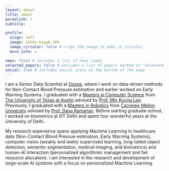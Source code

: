 ```yaml
---
layout: about
title: about
permalink: /
subtitle: 

profile:
  align: left
  image: ishan-nigam.JPG
  image_circular: false # crops the image to make it circular
  more_info: >

news: false # includes a list of news items
selected_papers: false # includes a list of papers marked as "selected={true}"
social: true # includes social icons at the bottom of the page
---
```


I am a Senior Data Scientist at [Dozee](https://www.dozee.health), where I work on data-driven methods for Non-Contact Blood Pressure estimation and earlier worked on Early Warning Systems. I graduated with a [Masters in Computer Science](https://www.cs.utexas.edu) from [The University of Texas at Austin](https://www.utexas.edu) advised by [Prof. Min Kyung Lee](https://minlee.net). Previously, I graduated with a [Masters in Robotics](https://www.ri.cmu.edu) from [Carnegie Mellon University](https://www.cmu.edu) advised by [Prof. Deva Ramanan](https://www.cs.cmu.edu/~deva/). Before starting graduate school, I worked on biometrics at IIIT Delhi and spent four wonderful years at the University of Delhi.

My research experience spans applying Machine Learning to healthcare data (Non-Contact Blood Pressue estimation, Early Warning Systems), computer vision (weakly and webly supervised learning, long-tailed object detection, semantic segmentation, medical imaging, and biometrics) and human-AI interaction (personalized algorithmic management and fair resource allocation). I am interested in the research and development of large-scale AI systems with a focus on personalized Machine Learning.
